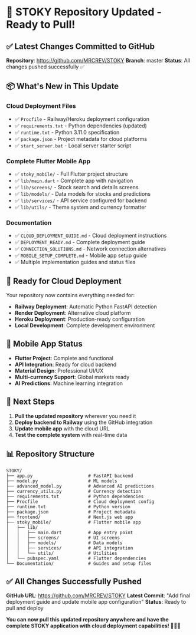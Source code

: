 # 🎉 STOKY Repository Updated - Ready to Pull!

## ✅ **Latest Changes Committed to GitHub**

**Repository**: https://github.com/MRCREV/STOKY
**Branch**: master
**Status**: All changes pushed successfully ✅

## 📦 **What's New in This Update**

### **Cloud Deployment Files**
- ✅ `Procfile` - Railway/Heroku deployment configuration
- ✅ `requirements.txt` - Python dependencies (updated)
- ✅ `runtime.txt` - Python 3.11.0 specification
- ✅ `package.json` - Project metadata for cloud platforms
- ✅ `start_server.bat` - Local server starter script

### **Complete Flutter Mobile App**
- ✅ `stoky_mobile/` - Full Flutter project structure
- ✅ `lib/main.dart` - Complete app with navigation
- ✅ `lib/screens/` - Stock search and details screens
- ✅ `lib/models/` - Data models for stocks and predictions
- ✅ `lib/services/` - API service configured for backend
- ✅ `lib/utils/` - Theme system and currency formatter

### **Documentation**
- ✅ `CLOUD_DEPLOYMENT_GUIDE.md` - Cloud deployment instructions
- ✅ `DEPLOYMENT_READY.md` - Complete deployment guide
- ✅ `CONNECTION_SOLUTIONS.md` - Network connection alternatives
- ✅ `MOBILE_SETUP_COMPLETE.md` - Mobile app setup guide
- ✅ Multiple implementation guides and status files

## 🚀 **Ready for Cloud Deployment**

Your repository now contains everything needed for:
- **Railway Deployment**: Automatic Python FastAPI detection
- **Render Deployment**: Alternative cloud platform
- **Heroku Deployment**: Production-ready configuration
- **Local Development**: Complete development environment

## 📱 **Mobile App Status**

- **Flutter Project**: Complete and functional
- **API Integration**: Ready for cloud backend
- **Material Design**: Professional UI/UX
- **Multi-currency Support**: Global markets ready
- **AI Predictions**: Machine learning integration

## 🎯 **Next Steps**

1. **Pull the updated repository** wherever you need it
2. **Deploy backend to Railway** using the GitHub integration
3. **Update mobile app** with the cloud URL
4. **Test the complete system** with real-time data

## 📊 **Repository Structure**

```
STOKY/
├── app.py                     # FastAPI backend
├── model.py                   # ML models
├── advanced_model.py          # Advanced AI predictions
├── currency_utils.py          # Currency detection
├── requirements.txt           # Python dependencies
├── Procfile                   # Cloud deployment config
├── runtime.txt                # Python version
├── package.json               # Project metadata
├── frontend/                  # Next.js web app
├── stoky_mobile/              # Flutter mobile app
│   ├── lib/
│   │   ├── main.dart          # App entry point
│   │   ├── screens/           # UI screens
│   │   ├── models/            # Data models
│   │   ├── services/          # API integration
│   │   └── utils/             # Utilities
│   └── pubspec.yaml           # Flutter dependencies
└── Documentation/             # Guides and setup files
```

## ✅ **All Changes Successfully Pushed**

**GitHub URL**: https://github.com/MRCREV/STOKY
**Latest Commit**: "Add final deployment guide and update mobile app configuration"
**Status**: Ready to pull and deploy

**You can now pull this updated repository anywhere and have the complete STOKY application with cloud deployment capabilities! 🎉🚀📱**
